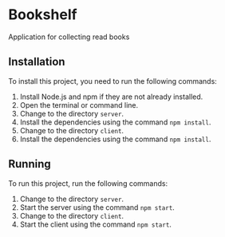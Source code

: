 # Bookshelf

Application for collecting read books

## Installation

To install this project, you need to run the following commands:

1. Install Node.js and npm if they are not already installed.
2. Open the terminal or command line.
3. Change to the directory `server`.
4. Install the dependencies using the command  `npm install`.
5. Change to the directory `client`.
6. Install the dependencies using the command  `npm install`.

## Running

To run this project, run the following commands:

1. Change to the directory `server`.
2. Start the server using the command `npm start`.
3. Change to the directory `client`.
4. Start the client using the command `npm start`.
